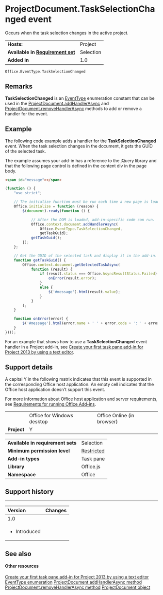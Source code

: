 
# ProjectDocument.TaskSelectionChanged event
Occurs when the task selection changes in the active project.

|||
|:-----|:-----|
|**Hosts:**|Project|
|**Available in [Requirement set](http://msdn.microsoft.com/library/6b6702f2-b0a5-46ab-a356-8dda897ca8ae%28Office.15%29.aspx)**|Selection|
|**Added in**|1.0|

```
Office.EventType.TaskSelectionChanged
```


## Remarks

 **TaskSelectionChanged** is an [EventType](../../reference/shared/eventtype-enumeration.md) enumeration constant that can be used in the [ProjectDocument.addHandlerAsync](../../reference/shared/projectdocument.addhandlerasync.md) and [ProjectDocument.removeHandlerAsync](../../reference/shared/projectdocument.removehandlerasync.md) methods to add or remove a handler for the event.


## Example

The following code example adds a handler for the  **TaskSelectionChanged** event. When the task selection changes in the document, it gets the GUID of the selected task.

The example assumes your add-in has a reference to the jQuery library and that the following page control is defined in the content div in the page body.




```HTML
<span id="message"></span>
```




```js
(function () {
    "use strict";

    // The initialize function must be run each time a new page is loaded.
    Office.initialize = function (reason) {
        $(document).ready(function () {

            // After the DOM is loaded, add-in-specific code can run.
            Office.context.document.addHandlerAsync(
                Office.EventType.TaskSelectionChanged,
                getTaskGuid);
            getTaskGuid();
        });
    };

    // Get the GUID of the selected task and display it in the add-in.
    function getTaskGuid() {
        Office.context.document.getSelectedTaskAsync(
            function (result) {
                if (result.status === Office.AsyncResultStatus.Failed) {
                    onError(result.error);
                }
                else {
                    $('#message').html(result.value);
                }
            }
        );
    }

    function onError(error) {
        $('#message').html(error.name + ' ' + error.code + ': ' + error.message);
    }
})();
```

For an example that shows how to use a  **TaskSelectionChanged** event handler in a Project add-in, see [Create your first task pane add-in for Project 2013 by using a text editor](http://msdn.microsoft.com/library/f6ab544a-a841-4f1b-b0c4-5001b33bba01%28Office.15%29.aspx).


## Support details


A capital Y in the following matrix indicates that this event is supported in the corresponding Office host application. An empty cell indicates that the Office host application doesn't support this event.

For more information about Office host application and server requirements, see [Requirements for running Office Add-ins](../../docs/overview/requirements-for-running-office-add-ins.md).


||||
|:-----|:-----|:-----|
||Office for Windows desktop|Office Online (in browser)|
|**Project**|Y||

|||
|:-----|:-----|
|**Available in requirement sets**|Selection|
|**Minimum permission level**|[Restricted](../../docs/develop/requesting-permissions-for-api-use-in-content-and-task-pane-add-ins.md)|
|**Add-in types**|Task pane|
|**Library**|Office.js|
|**Namespace**|Office|

## Support history



****


|**Version**|**Changes**|
|:-----|:-----|
|1.0|
<ul xmlns:xlink="http://www.w3.org/1999/xlink" xmlns:mtps="http://msdn2.microsoft.com/mtps" xmlns:MSHelp="http://msdn.microsoft.com/mshelp" xmlns:mshelp="http://msdn.microsoft.com/mshelp" xmlns:ddue="http://ddue.schemas.microsoft.com/authoring/2003/5" xmlns:msxsl="urn:schemas-microsoft-com:xslt"><li><p>Introduced</p></li></ul>|

## See also



#### Other resources


[Create your first task pane add-in for Project 2013 by using a text editor](http://msdn.microsoft.com/library/f6ab544a-a841-4f1b-b0c4-5001b33bba01%28Office.15%29.aspx)
[EventType enumeration](../../reference/shared/eventtype-enumeration.md)
[ProjectDocument.addHandlerAsync method](../../reference/shared/projectdocument.addhandlerasync.md)
[ProjectDocument.removeHandlerAsync method](../../reference/shared/projectdocument.removehandlerasync.md)
[ProjectDocument object](../../reference/shared/projectdocument.projectdocument.md)
